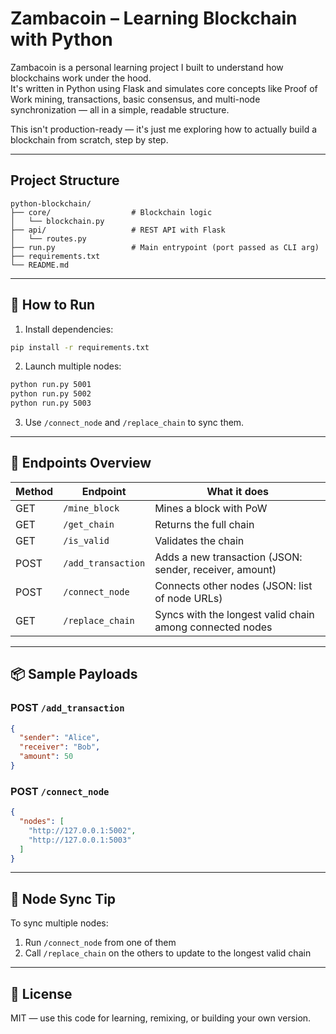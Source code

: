 # Zambacoin – Learning Blockchain with Python

Zambacoin is a personal learning project I built to understand how blockchains work under the hood.  
It's written in Python using Flask and simulates core concepts like Proof of Work mining, transactions, basic consensus, and multi-node synchronization — all in a simple, readable structure.

This isn't production-ready — it's just me exploring how to actually build a blockchain from scratch, step by step.

---

## Project Structure

```
python-blockchain/
├── core/                  # Blockchain logic
│   └── blockchain.py
├── api/                   # REST API with Flask
│   └── routes.py
├── run.py                 # Main entrypoint (port passed as CLI arg)
├── requirements.txt
└── README.md
```

---

## 🚀 How to Run

1. Install dependencies:
```bash
pip install -r requirements.txt
```

2. Launch multiple nodes:
```bash
python run.py 5001
python run.py 5002
python run.py 5003
```

3. Use `/connect_node` and `/replace_chain` to sync them.

---

## 📡 Endpoints Overview

| Method | Endpoint           | What it does                                               |
|--------|--------------------|-------------------------------------------------------------|
| GET    | `/mine_block`      | Mines a block with PoW                                     |
| GET    | `/get_chain`       | Returns the full chain                                     |
| GET    | `/is_valid`        | Validates the chain                                        |
| POST   | `/add_transaction` | Adds a new transaction (JSON: sender, receiver, amount)     |
| POST   | `/connect_node`    | Connects other nodes (JSON: list of node URLs)              |
| GET    | `/replace_chain`   | Syncs with the longest valid chain among connected nodes    |

---

## 📦 Sample Payloads

### POST `/add_transaction`

```json
{
  "sender": "Alice",
  "receiver": "Bob",
  "amount": 50
}
```

### POST `/connect_node`

```json
{
  "nodes": [
    "http://127.0.0.1:5002",
    "http://127.0.0.1:5003"
  ]
}
```

---

## 🔁 Node Sync Tip

To sync multiple nodes:
1. Run `/connect_node` from one of them
2. Call `/replace_chain` on the others to update to the longest valid chain

---

## 📄 License

MIT — use this code for learning, remixing, or building your own version.
